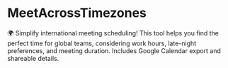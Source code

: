# MeetAcrossTimezones
 🌍 Simplify international meeting scheduling! This tool helps you find the perfect time for global teams, considering work hours, late-night preferences, and meeting duration. Includes Google Calendar export and shareable details.

